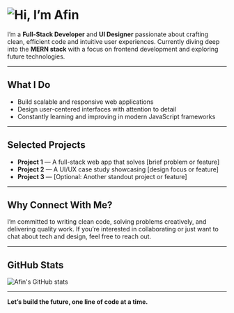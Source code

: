# ![Hi, I’m Afin](https://your-animated-gif-link.gif)

I’m a **Full-Stack Developer** and **UI Designer** passionate about crafting clean, efficient code and intuitive user experiences. Currently diving deep into the **MERN stack** with a focus on frontend development and exploring future technologies.

---

## What I Do

- Build scalable and responsive web applications  
- Design user-centered interfaces with attention to detail  
- Constantly learning and improving in modern JavaScript frameworks  

---

## Selected Projects

- **Project 1** — A full-stack web app that solves [brief problem or feature]  
- **Project 2** — A UI/UX case study showcasing [design focus or feature]  
- **Project 3** — [Optional: Another standout project or feature]  

---

## Why Connect With Me?

I’m committed to writing clean code, solving problems creatively, and delivering quality work. If you’re interested in collaborating or just want to chat about tech and design, feel free to reach out.

---

## GitHub Stats

![Afin's GitHub stats](https://github-readme-stats.vercel.app/api?username=Afin0x&show_icons=true&theme=radical)

---

**Let’s build the future, one line of code at a time.**

